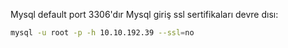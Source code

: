 Mysql default port 3306'dır
Mysql giriş ssl sertifikaları devre dısı: 
```bash
mysql -u root -p -h 10.10.192.39 --ssl=no   
```
